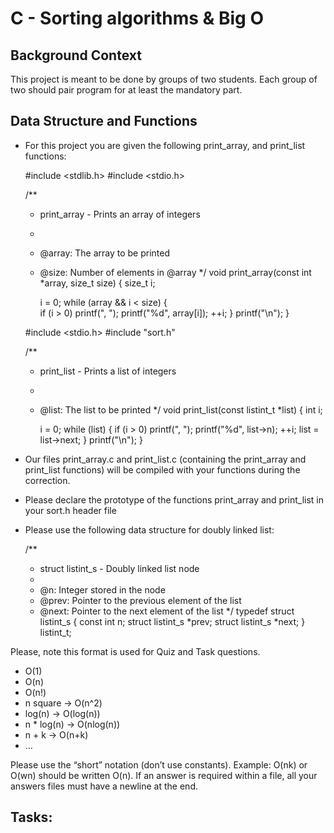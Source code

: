 # C - Sorting algorithms & Big O

## Background Context

This project is meant to be done by groups of two students.
Each group of two should pair program for at least the mandatory part.

## Data Structure and Functions

* For this project you are given the following print_array, and print_list functions:

	#include <stdlib.h>
	#include <stdio.h>

	/**
	 * print_array - Prints an array of integers
	 *
	 * @array: The array to be printed
	 * @size: Number of elements in @array
	 */
	void print_array(const int *array, size_t size)
	{
	    size_t i;
	
	    i = 0;
	    while (array && i < size)
	    {	
	        if (i > 0)
	            printf(", ");
	        printf("%d", array[i]);
	        ++i;
	    }
	    printf("\n");
	}

	#include <stdio.h>
	#include "sort.h"
	
	/**
	 * print_list - Prints a list of integers
	 *
	 * @list: The list to be printed
	 */
	void print_list(const listint_t *list)
	{
	    int i;
	
	    i = 0;
	    while (list)
	    {
	        if (i > 0)
	            printf(", ");
	        printf("%d", list->n);
	        ++i;
	        list = list->next;
	    }
	    printf("\n");
	}

* Our files print_array.c and print_list.c (containing the print_array and print_list functions)
 will be compiled with your functions during the correction.
* Please declare the prototype of the functions print_array and print_list in your sort.h header file
* Please use the following data structure for doubly linked list:

	/**
	 * struct listint_s - Doubly linked list node
	 *
	 * @n: Integer stored in the node
	 * @prev: Pointer to the previous element of the list
	 * @next: Pointer to the next element of the list
	 */
	typedef struct listint_s
	{
	    const int n;
	    struct listint_s *prev;
	    struct listint_s *next;
	} listint_t;

Please, note this format is used for Quiz and Task questions.

* O(1)
* O(n)
* O(n!)
* n square -> O(n^2)
* log(n) -> O(log(n))
* n * log(n) -> O(nlog(n))
* n + k -> O(n+k)
* …

Please use the “short” notation (don’t use constants).
Example: O(nk) or O(wn) should be written O(n).
If an answer is required within a file, all your answers files must have a newline at the end.

## Tasks:


